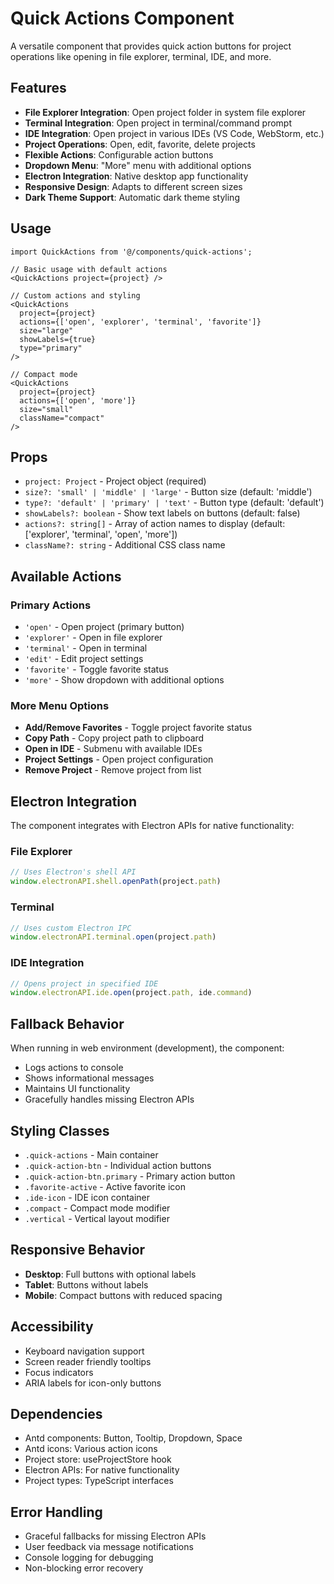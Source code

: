 # Quick Actions Component

A versatile component that provides quick action buttons for project operations like opening in file explorer, terminal, IDE, and more.

## Features

- **File Explorer Integration**: Open project folder in system file explorer
- **Terminal Integration**: Open project in terminal/command prompt
- **IDE Integration**: Open project in various IDEs (VS Code, WebStorm, etc.)
- **Project Operations**: Open, edit, favorite, delete projects
- **Flexible Actions**: Configurable action buttons
- **Dropdown Menu**: "More" menu with additional options
- **Electron Integration**: Native desktop app functionality
- **Responsive Design**: Adapts to different screen sizes
- **Dark Theme Support**: Automatic dark theme styling

## Usage

```tsx
import QuickActions from '@/components/quick-actions';

// Basic usage with default actions
<QuickActions project={project} />

// Custom actions and styling
<QuickActions 
  project={project}
  actions={['open', 'explorer', 'terminal', 'favorite']}
  size="large"
  showLabels={true}
  type="primary"
/>

// Compact mode
<QuickActions 
  project={project}
  actions={['open', 'more']}
  size="small"
  className="compact"
/>
```

## Props

- `project: Project` - Project object (required)
- `size?: 'small' | 'middle' | 'large'` - Button size (default: 'middle')
- `type?: 'default' | 'primary' | 'text'` - Button type (default: 'default')
- `showLabels?: boolean` - Show text labels on buttons (default: false)
- `actions?: string[]` - Array of action names to display (default: ['explorer', 'terminal', 'open', 'more'])
- `className?: string` - Additional CSS class name

## Available Actions

### Primary Actions
- `'open'` - Open project (primary button)
- `'explorer'` - Open in file explorer
- `'terminal'` - Open in terminal
- `'edit'` - Edit project settings
- `'favorite'` - Toggle favorite status
- `'more'` - Show dropdown with additional options

### More Menu Options
- **Add/Remove Favorites** - Toggle project favorite status
- **Copy Path** - Copy project path to clipboard
- **Open in IDE** - Submenu with available IDEs
- **Project Settings** - Open project configuration
- **Remove Project** - Remove project from list

## Electron Integration

The component integrates with Electron APIs for native functionality:

### File Explorer
```typescript
// Uses Electron's shell API
window.electronAPI.shell.openPath(project.path)
```

### Terminal
```typescript
// Uses custom Electron IPC
window.electronAPI.terminal.open(project.path)
```

### IDE Integration
```typescript
// Opens project in specified IDE
window.electronAPI.ide.open(project.path, ide.command)
```

## Fallback Behavior

When running in web environment (development), the component:
- Logs actions to console
- Shows informational messages
- Maintains UI functionality
- Gracefully handles missing Electron APIs

## Styling Classes

- `.quick-actions` - Main container
- `.quick-action-btn` - Individual action buttons
- `.quick-action-btn.primary` - Primary action button
- `.favorite-active` - Active favorite icon
- `.ide-icon` - IDE icon container
- `.compact` - Compact mode modifier
- `.vertical` - Vertical layout modifier

## Responsive Behavior

- **Desktop**: Full buttons with optional labels
- **Tablet**: Buttons without labels
- **Mobile**: Compact buttons with reduced spacing

## Accessibility

- Keyboard navigation support
- Screen reader friendly tooltips
- Focus indicators
- ARIA labels for icon-only buttons

## Dependencies

- Antd components: Button, Tooltip, Dropdown, Space
- Antd icons: Various action icons
- Project store: useProjectStore hook
- Electron APIs: For native functionality
- Project types: TypeScript interfaces

## Error Handling

- Graceful fallbacks for missing Electron APIs
- User feedback via message notifications
- Console logging for debugging
- Non-blocking error recovery